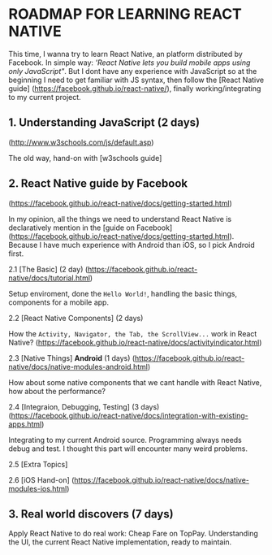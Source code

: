 # ROADMAP FOR LEARNING REACT NATIVE

This time, I wanna try to learn React Native, an platform distributed by Facebook.
In simple way: *'React Native lets you build mobile apps using only JavaScript"*. But I dont have any experience with JavaScript so at the beginning I need to get familiar with JS syntax, then follow the [React Native guide] (https://facebook.github.io/react-native/), finally working/integrating to my current project.

## 1. Understanding JavaScript (2 days)
(http://www.w3schools.com/js/default.asp)

The old way, hand-on with [w3schools guide] 

## 2. React Native guide by Facebook
(https://facebook.github.io/react-native/docs/getting-started.html)

In my opinion, all the things we need to understand React Native is declaratively mention in the [guide on Facebook] (https://facebook.github.io/react-native/docs/getting-started.html). Because I have much experience with Android than iOS, so I pick Android first.

2.1 [The Basic] (2 day)
(https://facebook.github.io/react-native/docs/tutorial.html)

Setup enviroment, done the `Hello World!`, handling the basic things, components for a mobile app.

2.2 [React Native Components] (2 days)

How the `Activity, Navigator, the Tab, the ScrollView...` work in React Native?
(https://facebook.github.io/react-native/docs/activityindicator.html)

2.3 [Native Things] **Android** (1 days)
(https://facebook.github.io/react-native/docs/native-modules-android.html)

How about some native components that we cant handle with React Native, how about the performance?

2.4 [Integraion, Debugging, Testing] (3 days)
(https://facebook.github.io/react-native/docs/integration-with-existing-apps.html)

Integrating to my current Android source. Programming always needs debug and test. I thought this part will encounter many weird problems.

2.5 [Extra Topics]

2.6 [iOS Hand-on]
(https://facebook.github.io/react-native/docs/native-modules-ios.html)

## 3. Real world discovers (7 days)

Apply React Native to do real work: Cheap Fare on TopPay.
Understanding the UI, the current React Native implementation, ready to maintain.





